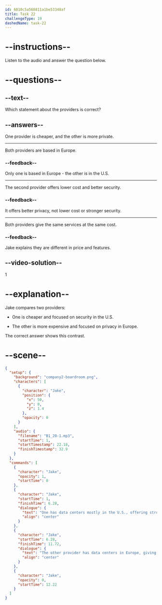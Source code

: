```yaml
---
id: 6810c5a568811a1be53348af
title: Task 22
challengeType: 19
dashedName: task-22
---
```


<!-- (Audio) Jake: One has data centers mostly in the U.S., offering strong security features at a lower cost. The other provider has data centers in Europe, giving better data privacy but at a higher price. -->

# --instructions--

Listen to the audio and answer the question below.

# --questions--

## --text--

Which statement about the providers is correct?

## --answers--

One provider is cheaper, and the other is more private.

---

Both providers are based in Europe.

### --feedback--

Only one is based in Europe - the other is in the U.S.

---

The second provider offers lower cost and better security.

### --feedback--

It offers better privacy, not lower cost or stronger security.

---

Both providers give the same services at the same cost.

### --feedback--

Jake explains they are different in price and features.

## --video-solution--

1

# --explanation--

Jake compares two providers:

- One is cheaper and focused on security in the U.S.

- The other is more expensive and focused on privacy in Europe.

The correct answer shows this contrast.

# --scene--

```json
{
  "setup": {
    "background": "company2-boardroom.png",
    "characters": [
      {
        "character": "Jake",
        "position": {
          "x": 50,
          "y": 0,
          "z": 1.4
        },
        "opacity": 0
      }
    ],
    "audio": {
      "filename": "B1_20-1.mp3",
      "startTime": 1,
      "startTimestamp": 22.18,
      "finishTimestamp": 32.9
    }
  },
  "commands": [
    {
      "character": "Jake",
      "opacity": 1,
      "startTime": 0
    },
    {
      "character": "Jake",
      "startTime": 1,
      "finishTime": 6.28,
      "dialogue": {
        "text": "One has data centers mostly in the U.S., offering strong security features at a lower cost.",
        "align": "center"
      }
    },
    {
      "character": "Jake",
      "startTime": 6.28,
      "finishTime": 11.72,
      "dialogue": {
        "text": "The other provider has data centers in Europe, giving better privacy but at a higher price.",
        "align": "center"
      }
    },
    {
      "character": "Jake",
      "opacity": 0,
      "startTime": 12.22
    }
  ]
}
```
